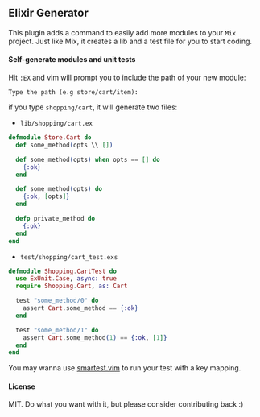 ## Elixir Generator

This plugin adds a command to easily add more modules to your `Mix` project.
Just like Mix, it creates a lib and a test file for you to start coding.

#### Self-generate modules and unit tests

Hit `:EX` and vim will prompt you to include the path of your new module:

```Type the path (e.g store/cart/item):```

if you type `shopping/cart`, it will generate two files:

* `lib/shopping/cart.ex`

```elixir
defmodule Store.Cart do
  def some_method(opts \\ [])

  def some_method(opts) when opts == [] do
    {:ok}
  end

  def some_method(opts) do
    {:ok, [opts]}
  end

  defp private_method do
    {:ok}
  end
end
```

* `test/shopping/cart_test.exs`

```elixir
defmodule Shopping.CartTest do
  use ExUnit.Case, async: true
  require Shopping.Cart, as: Cart

  test "some_method/0" do
    assert Cart.some_method == {:ok}
  end

  test "some_method/1" do
    assert Cart.some_method(1) == {:ok, [1]}
  end
end
```

You may wanna use [smartest.vim](https://github.com/jadercorrea/smartest.vim)
to run your test with a key mapping.

#### License
MIT. Do what you want with it, but please consider contributing back :)
